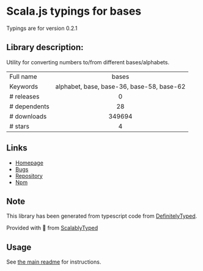
# Scala.js typings for bases

Typings are for version 0.2.1

## Library description:
Utility for converting numbers to/from different bases/alphabets.

|                    |                 |
| ------------------ | :-------------: |
| Full name          | bases |
| Keywords           | alphabet, base, base-36, base-58, base-62 |
| # releases         | 0 |
| # dependents       | 28 |
| # downloads        | 349694 |
| # stars            | 4 |

## Links
- [Homepage](https://github.com/aseemk/bases.js)
- [Bugs](https://github.com/aseemk/bases.js/issues)
- [Repository](https://github.com/aseemk/bases.js)
- [Npm](https://www.npmjs.com/package/bases)
    


## Note
This library has been generated from typescript code from [DefinitelyTyped](https://definitelytyped.org).

Provided with :purple_heart: from [ScalablyTyped](https://github.com/oyvindberg/ScalablyTyped)

## Usage
See [the main readme](../../readme.md) for instructions.


